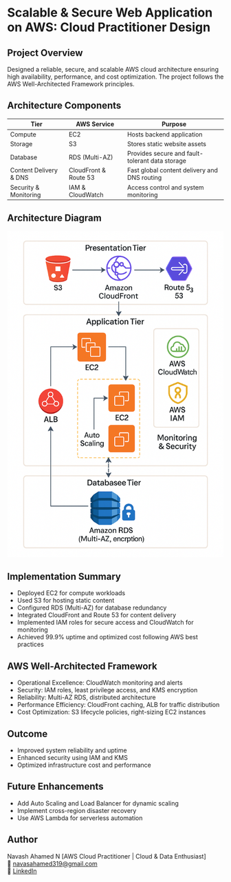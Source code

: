 # Scalable & Secure Web Application on AWS: Cloud Practitioner Design

## Project Overview
Designed a reliable, secure, and scalable AWS cloud architecture ensuring high availability, performance, and cost optimization. The project follows the AWS Well-Architected Framework principles.

## Architecture Components
| Tier | AWS Service | Purpose |
|------|------------|---------|
| Compute | EC2 | Hosts backend application |
| Storage | S3 | Stores static website assets |
| Database | RDS (Multi-AZ) | Provides secure and fault-tolerant data storage |
| Content Delivery & DNS | CloudFront & Route 53 | Fast global content delivery and DNS routing |
| Security & Monitoring | IAM & CloudWatch | Access control and system monitoring |

## Architecture Diagram
![AWS Architecture Diagram](aws-architecture-diagram.png)

## Implementation Summary
- Deployed EC2 for compute workloads  
- Used S3 for hosting static content  
- Configured RDS (Multi-AZ) for database redundancy  
- Integrated CloudFront and Route 53 for content delivery  
- Implemented IAM roles for secure access and CloudWatch for monitoring  
- Achieved 99.9% uptime and optimized cost following AWS best practices

## AWS Well-Architected Framework
- Operational Excellence: CloudWatch monitoring and alerts  
- Security: IAM roles, least privilege access, and KMS encryption  
- Reliability: Multi-AZ RDS, distributed architecture  
- Performance Efficiency: CloudFront caching, ALB for traffic distribution  
- Cost Optimization: S3 lifecycle policies, right-sizing EC2 instances

## Outcome
- Improved system reliability and uptime  
- Enhanced security using IAM and KMS  
- Optimized infrastructure cost and performance

## Future Enhancements
- Add Auto Scaling and Load Balancer for dynamic scaling  
- Implement cross-region disaster recovery  
- Use AWS Lambda for serverless automation

## Author
Navash Ahamed N
[AWS Cloud Practitioner | Cloud & Data Enthusiast]  
📧 navasahamed319@gmail.com  
🔗 [LinkedIn](https://www.linkedin.com/in/n-navash-ahamed-087225230)
